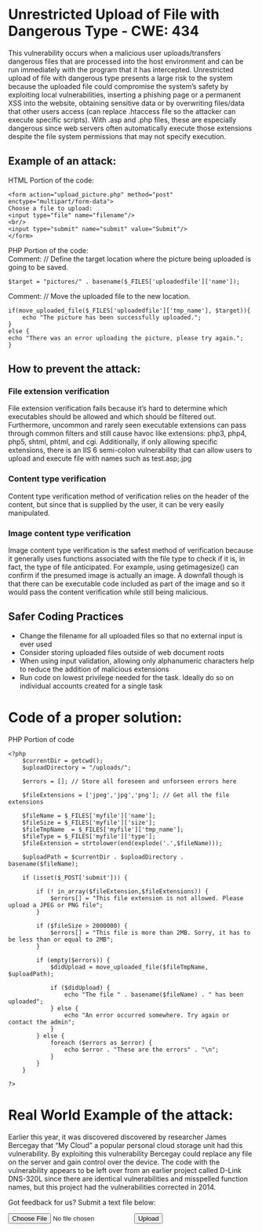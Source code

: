 # Unrestricted Upload of File with Dangerous Type - CWE: 434

This vulnerability occurs when a malicious user uploads/transfers dangerous files that are processed into the host environment and can be run immediately with the program that it has intercepted. Unrestricted upload of file with dangerous type presents a large risk to the system because the uploaded file could compromise the system’s safety by exploiting local vulnerabilities, inserting a phishing page or a permanent XSS into the website, obtaining sensitive data or by overwriting files/data that other users access (can replace .htaccess file so the attacker can execute specific scripts). With .asp and .php files, these are especially dangerous since web servers often automatically execute those extensions despite the file system permissions that may not specify execution.

## Example of an attack:

HTML Portion of the code:
```
<form action="upload_picture.php" method="post" enctype="multipart/form-data">  
Choose a file to upload:  
<input type="file" name="filename"/>  
<br/>  
<input type="submit" name="submit" value="Submit"/>  
</form>  
```
PHP Portion of the code:  
Comment: // Define the target location where the picture being uploaded is going to be saved.  
```
$target = "pictures/" . basename($_FILES['uploadedfile']['name']);  
```
Comment: // Move the uploaded file to the new location.  
```
if(move_uploaded_file($_FILES['uploadedfile']['tmp_name'], $target)){  
    echo "The picture has been successfully uploaded.";  
}  
else {  
echo "There was an error uploading the picture, please try again.";  
}  
```

## How to prevent the attack: 

### File extension verification
File extension verification fails because it’s hard to determine which executables should be allowed and which should be filtered out. Furthermore, uncommon and rarely seen executable extensions can pass through common filters and still cause havoc like extensions: php3, php4, php5, shtml, phtml, and cgi. Additionally, if only allowing specific extensions, there is an IIS 6 semi-colon vulnerability that can allow users to upload and execute file with names such as test.asp;.jpg

### Content type verification
Content type verification method of verification relies on the header of the content, but since that is supplied by the user, it can be very easily manipulated. 

### Image content type verification 
Image content type verification is the safest method of verification because it generally uses functions associated with the file type to check if it is, in fact, the type of file anticipated. For example, using getimagesize() can confirm if the presumed image is actually an image. A downfall though is that there can be executable code included as part of the image and so it would pass the content verification while still being malicious.

## Safer Coding Practices
* Change the filename for all uploaded files so that no external input is ever used
* Consider storing uploaded files outside of web document roots
* When using input validation, allowing only alphanumeric characters help to reduce the addition of malicious extensions
* Run code on lowest privilege needed for the task. Ideally do so on individual accounts created for a single task

# Code of a proper solution: 
PHP Portion of code

```
<?php
    $currentDir = getcwd();
    $uploadDirectory = "/uploads/";

    $errors = []; // Store all foreseen and unforseen errors here

    $fileExtensions = ['jpeg','jpg','png']; // Get all the file extensions

    $fileName = $_FILES['myfile']['name'];
    $fileSize = $_FILES['myfile']['size'];
    $fileTmpName  = $_FILES['myfile']['tmp_name'];
    $fileType = $_FILES['myfile']['type'];
    $fileExtension = strtolower(end(explode('.',$fileName)));

    $uploadPath = $currentDir . $uploadDirectory . basename($fileName); 

    if (isset($_POST['submit'])) {

        if (! in_array($fileExtension,$fileExtensions)) {
            $errors[] = "This file extension is not allowed. Please upload a JPEG or PNG file";
        }

        if ($fileSize > 2000000) {
            $errors[] = "This file is more than 2MB. Sorry, it has to be less than or equal to 2MB";
        }

        if (empty($errors)) {
            $didUpload = move_uploaded_file($fileTmpName, $uploadPath);

            if ($didUpload) {
                echo "The file " . basename($fileName) . " has been uploaded";
            } else {
                echo "An error occurred somewhere. Try again or contact the admin";
            }
        } else {
            foreach ($errors as $error) {
                echo $error . "These are the errors" . "\n";
            }
        }
    }

?>
```

# Real World Example of the attack:
Earlier this year, it was discovered discovered by researcher James Bercegay that “My Cloud” a popular personal cloud storage unit had this vulnerability. By exploiting this vulnerability Bercegay could replace any file on the server and gain control over the device. The code with the vulnerability appears to be left over from an earlier project called D-Link DNS-320L since there are identical vulnerabilities and misspelled function names, but this project had the vulnerabilities corrected in 2014. 

<body>
  <p>Got feedback for us? Submit a text file below:</p>
  <input type="file" id="f">
  <input type="button" value="Upload" name="submit" onclick="clicky()">
  
  <p id="demo"></p>

  <script type="text/javascript">
    
    function clicky() {
      var str = document.getElementById("f").value;
      var ext = str.substr(str.indexOf(".") + 1);
      //document.getElementById("demo").innerHTML = ext;
      if (ext == "exe") {
        document.getElementById("demo").innerHTML = "You have uploaded a possible virus to our server, congrats!";
      }
      if (ext == "txt") {
        document.getElementById("demo").innerHTML = "Thank you for your feedback!";
      }
    }
  </script>
</body>
